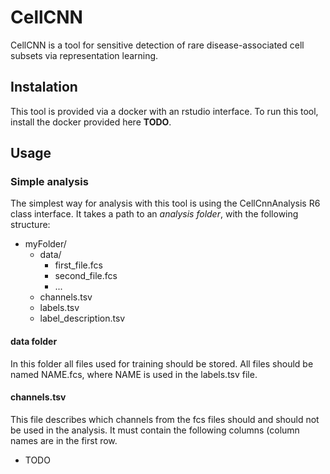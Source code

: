 # CellCNN

CellCNN is a tool for sensitive detection of rare disease-associated cell
subsets via representation learning.

## Instalation

This tool is provided via a docker with an rstudio interface. To run this tool,
install the docker provided here **TODO**.

## Usage

### Simple analysis

The simplest way for analysis with this tool is using the CellCnnAnalysis R6
class interface. It takes a path to an *analysis folder*, with the following structure:

- myFolder/
  - data/
    - first_file.fcs
    - second_file.fcs
    - ...
  - channels.tsv
  - labels.tsv
  - label_description.tsv

#### data folder

In this folder all files used for training should be stored.
All files should be named NAME.fcs, where NAME is used in the labels.tsv file.

#### channels.tsv

This file describes which channels from the fcs files should and should not
be used in the analysis. It must contain the following columns (column names
are in the first row.

- TODO
